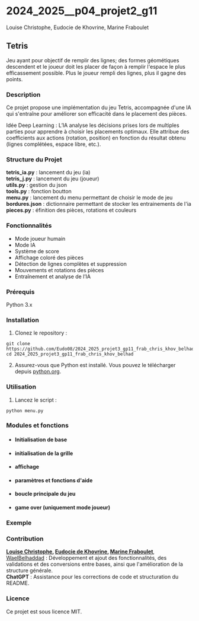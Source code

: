 # 2024_2025__p04_projet2_g11 
Louise Christophe, Eudocie de Khovrine, Marine Fraboulet

## Tetris
Jeu ayant pour objectif de remplir des lignes; des formes géométiques descendent et le joueur doit les placer de façon à remplir l'espace le plus efficassement possible.
Plus le joueur rempli des lignes, plus il gagne des points.


### Description  
Ce projet propose une implémentation du jeu Tetris, accompagnée d'une IA qui s'entraîne pour améliorer son efficacité dans le placement des pièces.

Idée Deep Learning :
L’IA analyse les décisions prises lors de multiples parties pour apprendre à choisir les placements optimaux. Elle attribue des coefficients aux actions (rotation, position) en fonction du résultat obtenu (lignes complétées, espace libre, etc.).


### Structure du Projet
**tetris_ia.py** : lancement du jeu (ia)   
**tetris_j.py** : lancement du jeu (joueur)    
**utils.py** : gestion du json    
**tools.py** : fonction boutton    
**menu.py** : lancement du menu permettant de choisir le mode de jeu   
**bordures.json** : dictionnaire permettant de stocker les entrainements de l'ia  
**pieces.py** : éfinition des pièces, rotations et couleurs   


### Fonctionnalités
- Mode joueur humain 
- Mode IA 
- Système de score 
- Affichage coloré des pièces 
- Détection de lignes complètes et suppression 
- Mouvements et rotations des pièces 
- Entraînement et analyse de l’IA 

### Prérequis
Python 3.x


### Installation
1. Clonez le repository :   
```
git clone https://github.com/Eudo08/2024_2025_projet3_gp11_frab_chris_khov_belhad  
cd 2024_2025_projet3_gp11_frab_chris_khov_belhad
```
2. Assurez-vous que Python est installé. Vous pouvez le télécharger depuis [python.org](python.org).


### Utilisation
1. Lancez le script :  
```
python menu.py
```


### Modules et fonctions 
- #### Initialisation de base  
- #### initialisation de la grille  
- #### affichage   
- #### paramètres et fonctions d'aide  
- #### boucle principale du jeu
- #### game over (uniquement mode joueur)


### Exemple


### Contribution

**[Louise Christophe](https://github.com/louisechristophe), [Eudocie de Khovrine](https://github.com/Eudo08), [Marine Fraboulet](https://github.com/MAMARINEEE)**, [WaelBelhaddad](https://github.com/WaelBELHADDAD) : Développement et ajout des fonctionnalités, des validations et des conversions entre bases, ainsi que l'amélioration de la structure générale.  
**ChatGPT** : Assistance pour les corrections de code et structuration du README.

### Licence
Ce projet est sous licence MIT.


